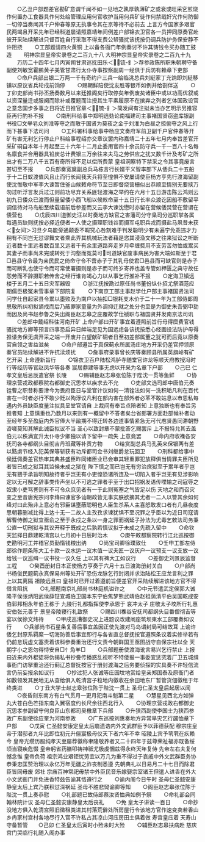 <!-- { "loadSidebar": true } -->
　　○乙丑户部题差官勘矿意谓千闻不如一见地之孰厚孰薄矿之或衰或旺采穵煎烧作何置办工食器具作何处给管理应用何官收护当用何兵矿徒作何禁戢奸宄作何防御一切停当奏闻其千户仲春等原无执事令其在京等待不必前去  上言方今国家多艰官民两竭且开采先年已经科道屡请照嘉靖年间例差户部锦衣卫官各一员押同原奏官赴彼开采陆续解进只督百姓自行采取不得支费公帑骚扰该抚按仍调兵防护务保安静不许阻挠
　　○工部题请四火黄铜  上以备各衙门年例奏讨不许其铸钱令买办随工鼓造
　　明神宗显皇帝实录卷之二百九十八
大明神宗显皇帝实录卷之二百九十九
　　万历二十四年七月丙寅朔甘肃巡抚田乐＜锍-釒＞荐参政陈所职朱朝聘守备副使刘敏宽霍鹏黄子美管甘肃行太仆寺事按察副周一经俱于兵防有赖章下吏部
　　○命户兵部出银二万两一千有奇约户三兵一给临洮总兵刘綎家丁充饷即刘綎移镇以原议省兵轮戍前饷停
　　○赐朝鲜陪使沈友胜等银币如例并给劄伴送
　　○丁卯吏部尚书孙丕扬奏数月以来廷推阁矣行取停矣年例废矣诸臣中或以功高优叙或以资深量迁或服阕而除补或覆题而注授其生平素履原不在摈弃之列者乞体国政设官之意念国步多事之日将近日推官章＜锍-釒＞简发间有注拟未当亦乞明示另推容臣再行酌补不报
　　○南刑科给事中郑明选劾论南福建司主事褚国贤窃盗库银副书役□文举皂众刘淮等夺之而散于国贤为莫夜之金于刘淮为白昼之掠偷夺之风上行而下甚事下法司问
　　○工科署科事给事中杨应文奏府军前卫副千户官仲春等开矿有害无利乞行停止户科给事程绍亦交章议罢内称嘉靖二十五年七月内奉旨差官开采矿硐自本年十月起至三十六年十二月止委用官四十余员防守兵一千一百八十名每名廪食并合用器具铅炭总计费银三万余往来夫马之劳供应之扰又数千计及考矿之所出才有二万八千五百有奇所得不足以偿所费蒙  皇祖洞察特下禁采之令其事竟废言甚切至不报
　　○兵部奏宽奠副总兵马栋言行长婿平义智率部下从倭兵二十五船于十二日蚁渡值风且止而行长闻我天兵将至惶惧不安屡请使臣杨方亨先行渡海留副使沈惟敬中军李大谏暂住釜山候敕命符节至日即督烧营栅似出恭顺至情别无要挟万勿过听浮言发兵过江则前功尽弃关系匪轻渡海之举约在六月十五日游击陈云鸿则云初九日倭众已渡而但量留倭小西飞船以候敕命至十五日行长率众渡讫因船不敷留平调信待对马岛船至续载语前后参差而又云李大谏沈懋时亦留在营候倭焚营在营谓在倭营也
　　○戊辰四川道御史汪以时奏地方缺官之害藩司分守臬司分巡职掌各属每遇员缺则抚按必择近便者一人使之摄理职钱谷而摄军屯职兵戎而摄盐马夙昔未获＜女间＞习旦夕乌能旁通颠委不暇究心咎刻难于判发聪明少有未遍宁免乖违才力稍有不同岂无愆谬舞文者乘此弄其机械玩法者藉是恣其浸渔文移之往来狱讼之听断近者数十里远者数百里又远者千有余里道路奔走岁月牵缠费用不支劳苦勿恤或鬻买其妻子而事尚未完或转死于沟壑而冤莫可司道缺官废事病民为害大端如斯至于君□邑县守令最为亲民民之倚命守令不啻赤子于其乳母使君□邑县而可缺官则是赤子而可断乳也使守令而可常使署摄则是赤子而可终岁寄养也盖专管如柙匮之典守故任怨劳而不辞摄职若传舍之经行谁肯竭心力以从事乞行推补不报
　　○定海卫镇远楼于五月二十五日灾军器毁
　　○浙江抚按勘过原任尚书董份纵仆招尤祭酒范应期儒臣极冤未雪事章下部院复
　　○下南京工部主事赵学仕户部主事褚国贤法司问学仕自起家县令累以墨败及为南户以抽扣□银耗支木价于二十一年为工部侍郎周思敬所纠初拟谪戍而后乃蔽罪家童量为外调抑迁就之处分也至是为御史朱吾弼申劾而因及尚书赵参鲁之失出阁臣赵志皋之庇覆故学仕禠职与褚国贤并发南京法司讯
　　○差郎中戴绍科往河南开矿  上命户部曰开矿事宜着遵照前旨行毋得糜费官钱骚扰地方卿等预言四事恐启异日衅端足见为国远虑各该抚按悉心经画设法防护毋得推诿务保无虞开采之端一开废弁白望献矿硐者日至初差部属董之犹可而后竟以原奏官自领之害益滋矣
　　○命户部遵旨于真保蓟永所属汤庄地方开采仍差官押领原奏官员陆续解进不许抗渎烦扰
　　○詹事府录事曾长庆等奏顾县所属英旗岭有矿乞开采  上命遵新旨行
　　○锦衣卫百户陆松鸿胪寺随堂官许龙等顺天府教授冯时行等经历等官赵凤华等各奏  宸居鼎建等事无虑以开采为名章下户部
　　○己巳  仁孝文皇后忌辰遣官祭  长陵
　　○赐辅臣赵志皋张位陈于陛沈一贯等鱼鲜
　　○协理京营戎政都察院右都御史沉思孝以疾求去不允
　　○吏部文选司郎中唐伯元奏铨曹之职昔称要津今为畏府臣日与堂官计议如何一清铨法如何一洗积垢凡利在百代害在一时者必行不敢少贬以殉浮议凡利在部内害在部外者必革不敢姑息以市恩私每遇内外员缺臣度量注拟具呈堂官请自  上裁间有奉旨点陪者知  上意独断也有奉旨另推者知  上意慎重也乃数月以来则有一概留中不答者矣台省郎署方面赴部候补者动至经年多至盈庭内外官俸大半踰期不得迁转各边道事情紧急无可代庖贤愚同滞朝野咨嗟莫知其解此诚臣拟议不当  圣心以致封章不蒙批答乞赐罢斥  上不报特允其去盖伯元以秩满宜升太仆寺少卿独以请下留中一疏失  上意竟罢
　　○命内府收襍各安抚司各寺都纲头目彻吉丹班藏等补贡方物
　　○给赏副总兵马孔英来保银两有差以黠虏节经入犯英保等斩获有功斥都司佥书刘继爵怠玩回卫
　　○刑科都给事中侯廷佩奏差官热审其典甚盛臣昨同诸臣业已会审其轻重罪犯放释俱当情罪夫臣所见者皆已成之狱耳其监候未成之狱在  陛下慎之而已岂无有穷治庶狱至于累年者乎岂无有猥于承旨明知故待者乎岂无有小吏惶恐诸所连及一切陷入者乎岂无有见涉影响定以无可解之辞事类传声坐以不可逃之罪者乎至于出口招祸发语传喋输之司寇辱之奴隶小吏骂詈则有不可令众庶见者有一于此则冤塞之气皆足以伤  天地之和而召灾变之至昔唐宪宗问李绛曰谏官多讪朝政皆无事实朕欲摘其尤者一二人以警其余如何绛对曰此殆非上意必有邪臣谋壅蔽聪明也人臣生杀系人主喜怒敢发口者有几昼夜度思朝暮删减比得上达十无一二故人主孜孜求谏犹惧不至况罪之乎臣以为近日司寇请解曹侍御之狱宜亟俞之至于永戍之条以一身之罪而祸延子孙法为尤毒乞敕法司务秉公直一切刑狱与其议开释于既成之后孰若慎议拟于未成之先疏入留中
　　○命钦天监择日鼎建乾清宫以七月初十日辰时治木
　　○庚午敕都察院转行江北巡按御史勘明河工并稽官员勤惰钱粮出纳
　　○尚宝司卿徐璞致仕
　　○壬申工部左侍郎徐作题条陈大工十款一议水运一议木值一议夫匠一议灰户一议预支一议支放一议给钱一议巡缉一议书役一议久任  上以其有禆大工如议行
　　○差御史刘景辰监督工程
　　○癸酉册封日本正使杨方亨奏于六月十五日渡海册封关白
　　○户部尚书杨俊民题蓟永真保易州等处开矿恐伤龙脉乞行封闭并求治陆松王应龙言利之罪  上以其离隔  祖陵远且曰  皇祖时已开过着遵前旨便差官开采陆续解进该地方官不得借言阻抗
　　○礼部题南京礼部尚书林庭机谥许之
　　○中元节遣武定侯郭大诚隆平侯张炳阳武侯薛钲宣城伯卫国本东宁伯焦梦熊武靖伯赵祖荫清平伯吴国乾成安伯郭邦相永年伯王栋于  九陵行礼都指挥使李承恩于  哀冲太子  庄敬太子坟所行礼惠安伯张元善于  景皇帝陵寝行礼致祭
　　○赐四川襍谷安抚司都纲头目番僧彻吉等宴以侯徐文炜待
　　○甲戌巡漕御史况上进题议改建闸座筑坝束水工部覆奏如议行
　　○兵部尚书石星条复善后事宜盖因正使先渡对马岛谓封局可结故耳  上谕许倭乞封原系羁縻一切海防善后事宜即行与各省直总督抚按官遵照条议着实修举若有仍前怠玩虚文塞责着该科参奏重治还行文责今朝鲜国王亟图战守自保宗社以全  天朝字小之恩勿得恃安自□忄角羊□
　　○兵部题册使渡海讹言易兴乞行禁止  上报曰近来内外棍徒将伪揭私书抄誊传播惑乱视听不特倭报一事委宜惩究着厂卫五城缉事衙门访拏重治还行蓟辽总督抚按官于册封渡海之后务要侦探的实具奏不许轻信流言仍前妄报余如议行
　　○抄过犯人张诚等庄园坟地赏给皇亲郑国泰及原衙门者如数领发其民地无从查给俱入乾清宫子粒地内徵收在余田地东厂暂管货佃徵租于年终类进
　　○丁丑大学士赵志皋张位陈于陛沈一贯上  圣母仁圣太皇后起居以闻
　　○夜昏刻东南方有白气贯月一更月犯南斗魁第二星
　　○慧星见西北方如弹丸大苍白色芒指东南入翼宿度约长尺余往西北行入
　　○协理京营戎政右都御史沉思孝参副留守何良臣山东都司吴檄章下兵部
　　○升狭西副使李国士为狭西参政广东副使徐应奎为河南参政
　　○广东巡按刘惠奏地方异常旱灾乞行蠲恤章下户部
　　○戊寅  仁圣懿安康定皇太后崩遗诰内外文武群臣予以菲德获配  穆宗庄皇帝于潜邸者九年比即位初元升俪宸极母仪天下者六年不幸  昭陵上宾予茕茕在疚赖今  皇帝光缵历服纯孝天至屡荐徽称聿隆敬养者又二十四年于兹尊荣祉福亦既备绥顷当寝疾危惙  皇帝躬省药膳叩祷神祗尤极虔悃兹得永终天年复侍  先帝左右夫复何憾念惟  皇帝负荷  祖宗鸿业艰钜忧劳宜以万几为重不得过于哀戚中外文武群臣务协恭秉忠匡赞治理以永亿万年无疆之祚丧制悉遵  先朝典礼以日易月二十七日而除君臣皆同毋废  郊社  宗庙百神常祀毋禁中外臣民音乐嫁娶宗室诸王但遣人进香在外大小文武衙门并免进香特兹告谕其恪遵行之
　　○谕内阁今日午时  圣母仁圣懿安康静皇太后上宾乃朕积愆深祸延  圣母不胜悲恸谕卿等知
　　○阁臣赵志皋张位陈于陛沈一贯上奏恭慰
　　○礼部题已故侍郎蔡汝贤恤典如例予祭
　　○命礼部会同翰林院计议  圣母仁圣懿安康静皇太后丧礼
　　○免  皇太子讲读一百日
　　○命抄没地方俱入乾清宫照旧徵租类进其村落荒僻处所房屋行令该地方官作速变卖若香山乡冉家村宫村各地尽行入官不许私占其凉山河庒房田土俱着做  寿宫皇庒着  天寿山守备暂管　　○己卯  仁圣皇太后寅时小殓未时大殓
　　○辅臣赵志皋扶病赴  慈庆宫门哭临行礼随入阁办事
